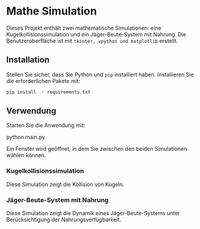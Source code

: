 # Mathe Simulation

Dieses Projekt enthält zwei mathematische Simulationen: eine Kugelkollisionssimulation und ein Jäger-Beute-System mit Nahrung. Die Benutzeroberfläche ist mit `tkinter, vpython und matplotlib` erstellt.

## Installation

Stellen Sie sicher, dass Sie Python und `pip` installiert haben. Installieren Sie die erforderlichen Pakete mit:

```bash
pip install -r requirements.txt
```

## Verwendung

Starten Sie die Anwendung mit:

python main.py

Ein Fenster wird geöffnet, in dem Sie zwischen den beiden Simulationen wählen können.

### Kugelkollisionssimulation

Diese Simulation zeigt die Kollision von Kugeln.

### Jäger-Beute-System mit Nahrung

Diese Simulation zeigt die Dynamik eines Jäger-Beute-Systems unter Berücksichtigung der Nahrungsverfügbarkeit.
